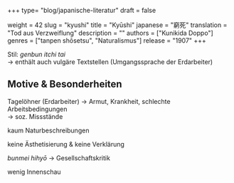 +++
type= "blog/japanische-literatur"
draft = false

weight = 42
slug = "kyushi"
title = "Kyūshi"
japanese = "窮死"
translation = "Tod aus Verzweiflung"
description = ""
authors = ["Kunikida Doppo"]
genres = ["tanpen shōsetsu", "Naturalismus"]
release = "1907"
+++

Stil: _genbun itchi tai_  
-> enthält auch vulgäre Textstellen (Umgangssprache der Erdarbeiter)

## Motive & Besonderheiten

Tagelöhner (Erdarbeiter) -> Armut, Krankheit, schlechte Arbeitsbedingungen  
-> soz. Missstände

kaum Naturbeschreibungen

keine Ästhetisierung & keine Verklärung

_bunmei hihyō_
→ Gesellschaftskritik

wenig Innenschau
